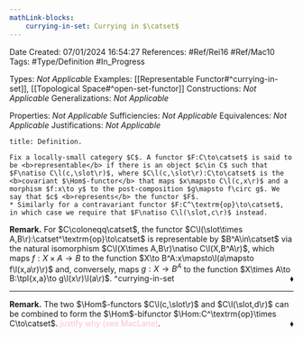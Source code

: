 ```yaml
---
mathLink-blocks:
    currying-in-set: Currying in $\catset$
---
```


<div class="topSpace"></div>

Date Created: 07/01/2024 16:54:27
References: #Ref/Rei16 #Ref/Mac10
Tags: #Type/Definition #In_Progress

Types: <i>Not Applicable</i>
Examples: [[Representable Functor#^currying-in-set]], [[Topological Space#^open-set-functor]]
Constructions: <i>Not Applicable</i>
Generalizations: <i>Not Applicable</i>

Properties: <i>Not Applicable</i>
Sufficiencies: <i>Not Applicable</i>
Equivalences: <i>Not Applicable</i>
Justifications: <i>Not Applicable</i>

``` ad-Definition
title: Definition.

Fix a locally-small category $C$. A functor $F:C\to\catset$ is said to be <b>representable</b> if there is an object $c\in C$ such that $F\natiso C\l(c,\slot\r)$, where $C\l(c,\slot\r):C\to\catset$ is the <b>covariant $\Hom$-functor</b> that maps $x\mapsto C\l(c,x\r)$ and a morphism $f:x\to y$ to the post-composition $g\mapsto f\circ g$. We say that $c$ <b>represents</b> the functor $F$.
* Similarly for a contravariant functor $F:C^\textrm{op}\to\catset$, in which case we require that $F\natiso C\l(\slot,c\r)$ instead.

```

<b>Remark.</b> For $C\coloneqq\catset$, the functor $C\l(\slot\times A,B\r):\catset^\textrm{op}\to\catset$ is representable by $B^A\in\catset$ via the natural isomorphism $C\l(X\times A,B\r)\natiso C\l(X,B^A\r)$, which maps $f:X\times A\to B$ to the function $X\to B^A:x\mapsto\l(a\mapsto f\l(x,a\r)\r)$ and, conversely, maps $g:X\to B^A$ to the function $X\times A\to B:\tpl{x,a}\to g\l(x\r)\l(a\r)$.<span style="float:right;">$\blacklozenge$</span> ^currying-in-set

---

<b>Remark.</b> The two $\Hom$-functors $C\l(c,\slot\r)$ and $C\l(\slot,d\r)$ can be combined to form the $\Hom$-bifunctor $\Hom:C^\textrm{op}\times C\to\catset$. <span style="color:pink">justify why (see MacLane)</span>.<span style="float:right;">$\blacklozenge$</span>
